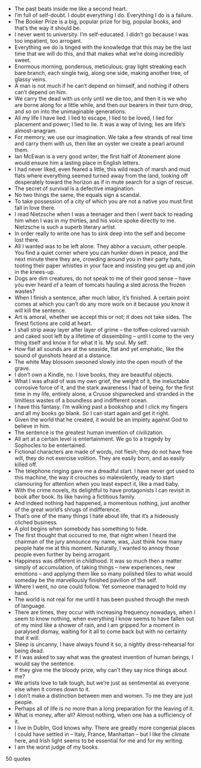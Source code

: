  - The past beats inside me like a second heart.
 - I’m full of self-doubt. I doubt everything I do. Everything I do is a failure.
 - The Booker Prize is a big, popular prize for big, popular books, and that’s the way it should be.
 - I never went to university. I’m self-educated. I didn’t go because I was too impatient, too arrogant.
 - Everything we do is tinged with the knowledge that this may be the last time that we will do this, and that makes what we’re doing incredibly sweet.
 - Enormous morning, ponderous, meticulous; gray light streaking each bare branch, each single twig, along one side, making another tree, of glassy veins.
 - A man is not much if he can’t depend on himself, and nothing if others can’t depend on him.
 - We carry the dead with us only until we die too, and then it is we who are borne along for a little while, and then our bearers in their turn drop, and so on into the unimaginable generations.
 - All my life I have lied. I lied to escape, I lied to be loved, I lied for placement and power; I lied to lie. It was a way of living; lies are life’s almost-anagram.
 - For memory, we use our imagination. We take a few strands of real time and carry them with us, then like an oyster we create a pearl around them.
 - Ian McEwan is a very good writer; the first half of Atonement alone would ensure him a lasting place in English letters.
 - I had never liked, even feared a little, this wild reach of marsh and mud flats where everything seemed turned away from the land, looking off desperately toward the horizon as if in mute search for a sign of rescue.
 - The secret of survival is a defective imagination.
 - No two things the same, the equals sign a scandal.
 - To take possession of a city of which you are not a native you must first fall in love there.
 - I read Nietzsche when I was a teenager and then I went back to reading him when I was in my thirties, and his voice spoke directly to me. Nietzsche is such a superb literary artist.
 - In order really to write one has to sink deep into the self and become lost there.
 - All I wanted was to be left alone. They abhor a vacuum, other people. You find a quiet corner where you can hunker down in peace, and the next minute there they are, crowding around you in their party hats, tooting their paper whistles in your face and insisting you get up and join in the knees-up.
 - Dogs are dim creatures, do not speak to me of their good sense – have you ever heard of a team of tomcats hauling a sled across the frozen wastes?
 - When I finish a sentence, after much labor, it’s finished. A certain point comes at which you can’t do any more work on it because you know it will kill the sentence.
 - Art is amoral, whether we accept this or not; it does not take sides. The finest fictions are cold at heart.
 - I shall strip away layer after layer of grime – the toffee-colored varnish and caked soot left by a lifetime of dissembling – until I come to the very thing itself and know it for what it is. My soul. My self.
 - How flat all sounds are at the seaside, flat and yet emphatic, like the sound of gunshots heard at a distance.
 - The white May blossom swooned slowly into the open mouth of the grave.
 - I don’t own a Kindle, no. I love books, they are beautiful objects.
 - What I was afraid of was my own grief, the weight of it, the ineluctable corrosive force of it, and the stark awareness I had of being, for the first time in my life, entirely alone, a Crusoe shipwrecked and stranded in the limitless wastes of a boundless and indifferent ocean.
 - I have this fantasy. I’m walking past a bookshop and I click my fingers and all my books go blank. So I can start again and get it right.
 - Given the world that he created, it would be an impiety against God to believe in him.
 - The sentence is the greatest human invention of civilization.
 - All art at a certain level is entertainment. We go to a tragedy by Sophocles to be entertained.
 - Fictional characters are made of words, not flesh; they do not have free will, they do not exercise volition. They are easily born, and as easily killed off.
 - The telephone ringing gave me a dreadful start. I have never got used to this machine, the way it crouches so malevolently, ready to start clamouring for attention when you least expect it, like a mad baby.
 - With the crime novels, its delightful to have protagonists I can revisit in book after book. Its like having a fictitious family.
 - And indeed nothing had happened, a momentous nothing, just another of the great world’s shrugs of indifference.
 - That’s one of the many things I hate about life, that it’s a hideously cliched business.
 - A plot begins when somebody has something to hide.
 - The first thought that occurred to me, that night when I heard the chairman of the jury announce my name, was, Just think how many people hate me at this moment. Naturally, I wanted to annoy those people even further by being arrogant.
 - Happiness was different in childhood. It was so much then a matter simply of accumulation, of taking things – new experiences, new emotions – and applying them like so many polished tiles to what would someday be the marvellously finished pavilion of the self.
 - Where I went, no one could follow. Yet someone managed to hold my hand.
 - The world is not real for me until it has been pushed through the mesh of language.
 - There are times, they occur with increasing frequency nowadays, when I seem to know nothing, when everything I know seems to have fallen out of my mind like a shower of rain, and I am gripped for a moment in paralysed dismay, waiting for it all to come back but with no certainty that it will.
 - Sleep is uncanny, I have always found it so, a nightly dress-rehearsal for being dead.
 - If I was asked to say what was the greatest invention of human beings, I would say the sentence.
 - If they give me the bloody prize, why can’t they say nice things about me?
 - We artists love to talk tough, but we’re just as sentimental as everyone else when it comes down to it.
 - I don’t make a distinction between men and women. To me they are just people.
 - Perhaps all of life is no more than a long preparation for the leaving of it.
 - What is money, after all? Almost nothing, when one has a sufficiency of it.
 - I live in Dublin, God knows why. There are greatly more congenial places I could have settled in – Italy, France, Manhattan – but I like the climate here, and Irish light seems to be essential for me and for my writing.
 - I am the worst judge of my books.

50 quotes
